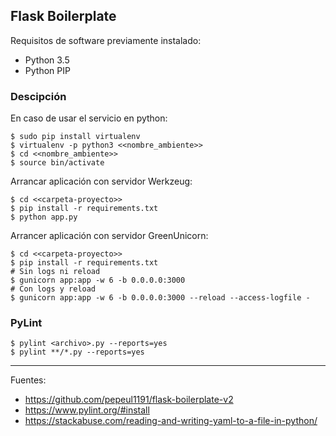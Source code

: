 ## Flask Boilerplate

Requisitos de software previamente instalado:

+ Python 3.5
+ Python PIP

### Descipción

En caso de usar el servicio en python:

    $ sudo pip install virtualenv
    $ virtualenv -p python3 <<nombre_ambiente>>
    $ cd <<nombre_ambiente>>
    $ source bin/activate

Arrancar aplicación con servidor Werkzeug:

    $ cd <<carpeta-proyecto>>
    $ pip install -r requirements.txt
    $ python app.py

Arrancer aplicación con servidor GreenUnicorn:

    $ cd <<carpeta-proyecto>>
    $ pip install -r requirements.txt
    # Sin logs ni reload
    $ gunicorn app:app -w 6 -b 0.0.0.0:3000
    # Con logs y reload
    $ gunicorn app:app -w 6 -b 0.0.0.0:3000 --reload --access-logfile -

### PyLint

    $ pylint <archivo>.py --reports=yes
    $ pylint **/*.py --reports=yes

---

Fuentes:

+ https://github.com/pepeul1191/flask-boilerplate-v2
+ https://www.pylint.org/#install
+ https://stackabuse.com/reading-and-writing-yaml-to-a-file-in-python/

